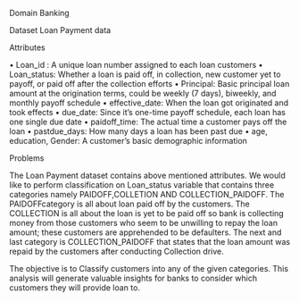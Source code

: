 Domain
Banking

Dataset
Loan Payment data

Attributes

•	Loan_id : A unique loan number assigned to each loan customers
•	Loan_status: Whether a loan is paid off, in collection, new customer yet to payoff, or paid off after the collection efforts
•	Principal: Basic principal loan amount at the origination terms, could be weekly (7 days), biweekly, and monthly payoff schedule
•	effective_date: When the loan got originated and took effects
•	due_date: Since it’s one-time payoff schedule, each loan has one single due date
•	paidoff_time: The actual time a customer pays off the loan
•	pastdue_days: How many days a loan has been past due
•	age, education, Gender: A customer’s basic demographic information


Problems

The Loan Payment dataset contains above mentioned attributes. We would like to perform classification on Loan_status variable that contains three categories namely PAIDOFF,COLLETION AND COLLECTION_PAIDOFF. The PAIDOFFcategory is all about loan paid off by the customers. The COLLECTION is all about the loan is yet to be paid off so bank is collecting money from those customers who seem to be unwilling to repay the loan amount; these customers are apprehended to be defaulters.
The next and last category is COLLECTION_PAIDOFF that states that the loan amount was repaid by the customers after conducting Collection drive. 

The objective is to Classify customers into any of the given categories.
This analysis will generate valuable insights for banks to consider which customers they will provide loan to.
